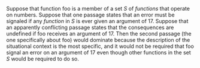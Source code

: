  

Suppose that function foo is a member of a set *S* of *functions* that operate on numbers. Suppose that one passage states that an error must be signaled if any *function* in *S* is ever given an argument of 17. Suppose that an apparently conflicting passage states that the consequences are undefined if foo receives an argument of 17. Then the second passage (the one specifically about foo) would dominate because the description of the situational context is the most specific, and it would not be required that foo signal an error on an argument of 17 even though other functions in the set *S* would be required to do so. 


